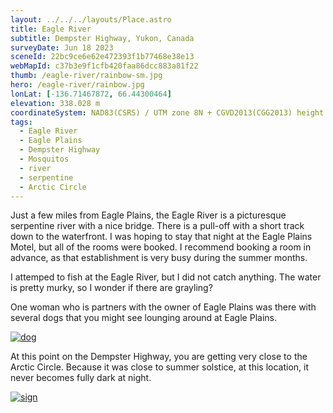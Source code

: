 ```yaml
---
layout: ../../../layouts/Place.astro
title: Eagle River
subtitle: Dempster Highway, Yukon, Canada
surveyDate: Jun 18 2023
sceneId: 22bc9ce6e62e472393f1b77468e38e13
webMapId: c37b3e9f1cfb420faa86dcc883a81f22
thumb: /eagle-river/rainbow-sm.jpg
hero: /eagle-river/rainbow.jpg
lonLat: [-136.71467872, 66.44300464]
elevation: 338.028 m
coordinateSystem: NAD83(CSRS) / UTM zone 8N + CGVD2013(CGG2013) height
tags:
  - Eagle River
  - Eagle Plains
  - Dempster Highway
  - Mosquitos
  - river
  - serpentine
  - Arctic Circle
---
```


Just a few miles from Eagle Plains, the Eagle River is a picturesque serpentine river with a nice bridge. There is a pull-off with a short track down to the waterfront. I was hoping to stay that night at the Eagle Plains Motel, but all of the rooms were booked. I recommend booking a room in advance, as that establishment is very busy during the summer months.

I attemped to fish at the Eagle River, but I did not catch anything. The water is pretty murky, so I wonder if there are grayling?

One woman who is partners with the owner of Eagle Plains was there with several dogs that you might see lounging around at Eagle Plains.

[![dog](/eagle-river/dog.jpg)](/eagle-river/dog.jpg)

At this point on the Dempster Highway, you are getting very close to the Arctic Circle. Because it was close to summer solstice, at this location, it never becomes fully dark at night.

[![sign](/eagle-river/sign.jpg)](/eagle-river/sign.jpg)

